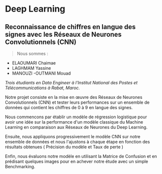 # Deep Learning
## Reconnaissance de chiffres en langue des signes avec les Réseaux de Neurones Convolutionnels (CNN)
 
  > Nous sommes :
- ELAOUMARI Chaimae
- LAGHMAM Yassine
- MANOUZI -OUTMANI Mouad

_Trois étudiants en Data Engineer à l'Institut National des Postes et Télécommunications à Rabat, Maroc._

Notre projet consiste en la mise en œuvre des Réseaux de Neurones Convolutionnels (CNN) et tester leurs performances sur un ensemble de données qui contient les chiffres de 0 à 9 en langue des signes. 

Nous commencons par établir un modèle de régression logistique pour avoir une idée sur la performance d'un modèle classique 
du Machine Learning en comparaison aux Réseaux de Neurones du Deep Learning.

Ensuite, nous appliquons progressivement le modèle CNN sur notre ensemble de données et nous l'ajustons à chaque étape en 
fonction des résultats obtenues ( Précision du modèle et Taux de perte )

Enfin, nous évaluons notre modèle en utilisant la Matrice de Confusion et en prédisant quelques images pour en achever notre étude avec un simple Benchmarking.
